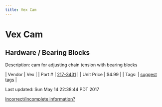 ```yaml
---
title: Vex Cam
---
```


# Vex Cam
## Hardware / Bearing Blocks
Description: 	cam for adjusting chain tension with bearing blocks 

| Vendor | Vex | 
| Part # | [217-3431](http://www.vexrobotics.com/vexpro/all/bearingblocks-g.html) | 
| Unit Price | $4.99 | 
| Tags: | [suggest tags](https://docs.google.com/forms/d/e/1FAIpQLSeWyY8v3RgOty-MyWmh9U0iivNYN_molChYyS-0U-o-kOAv_g/viewform) | 

Last updated: Sun May 14 22:38:44 PDT 2017

 [Incorrect/Incomplete information?](https://docs.google.com/forms/d/e/1FAIpQLSeWyY8v3RgOty-MyWmh9U0iivNYN_molChYyS-0U-o-kOAv_g/viewform)